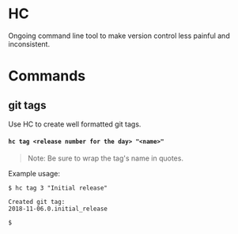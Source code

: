 # HC
Ongoing command line tool to make version control less painful and inconsistent.

# Commands

## git tags
Use HC to create well formatted git tags. 
#### `hc tag <release number for the day> "<name>"`
> Note: Be sure to wrap the tag's name in quotes.

Example usage:
```$bash
$ hc tag 3 "Initial release"

Created git tag: 
2018-11-06.0.initial_release

$
```
